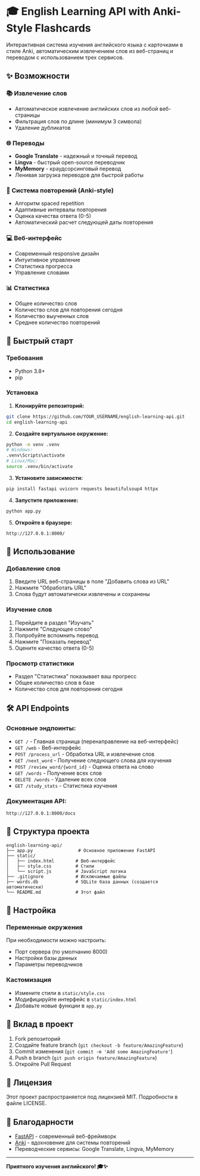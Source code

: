 # 🎓 English Learning API with Anki-Style Flashcards

Интерактивная система изучения английского языка с карточками в стиле Anki, автоматическим извлечением слов из веб-страниц и переводом с использованием трех сервисов.

## ✨ Возможности

### 📚 Извлечение слов
- Автоматическое извлечение английских слов из любой веб-страницы
- Фильтрация слов по длине (минимум 3 символа)
- Удаление дубликатов

### 🌐 Переводы
- **Google Translate** - надежный и точный перевод
- **Lingva** - быстрый open-source переводчик
- **MyMemory** - краудсорсинговый перевод
- Ленивая загрузка переводов для быстрой работы

### 🧠 Система повторений (Anki-style)
- Алгоритм spaced repetition
- Адаптивные интервалы повторения
- Оценка качества ответа (0-5)
- Автоматический расчет следующей даты повторения

### 💻 Веб-интерфейс
- Современный responsive дизайн
- Интуитивное управление
- Статистика прогресса
- Управление словами

### 📊 Статистика
- Общее количество слов
- Количество слов для повторения сегодня
- Количество выученных слов
- Среднее количество повторений

## 🚀 Быстрый старт

### Требования
- Python 3.8+
- pip

### Установка

1. **Клонируйте репозиторий:**
```bash
git clone https://github.com/YOUR_USERNAME/english-learning-api.git
cd english-learning-api
```

2. **Создайте виртуальное окружение:**
```bash
python -m venv .venv
# Windows:
.venv\Scripts\activate
# Linux/Mac:
source .venv/bin/activate
```

3. **Установите зависимости:**
```bash
pip install fastapi uvicorn requests beautifulsoup4 httpx
```

4. **Запустите приложение:**
```bash
python app.py
```

5. **Откройте в браузере:**
```
http://127.0.0.1:8000/
```

## 📖 Использование

### Добавление слов
1. Введите URL веб-страницы в поле "Добавить слова из URL"
2. Нажмите "Обработать URL"
3. Слова будут автоматически извлечены и сохранены

### Изучение слов
1. Перейдите в раздел "Изучать"
2. Нажмите "Следующее слово"
3. Попробуйте вспомнить перевод
4. Нажмите "Показать перевод"
5. Оцените качество ответа (0-5)

### Просмотр статистики
- Раздел "Статистика" показывает ваш прогресс
- Общее количество слов в базе
- Количество слов для повторения сегодня

## 🛠 API Endpoints

### Основные эндпоинты:
- `GET /` - Главная страница (перенаправление на веб-интерфейс)
- `GET /web` - Веб-интерфейс
- `POST /process_url` - Обработка URL и извлечение слов
- `GET /next_word` - Получение следующего слова для изучения
- `POST /review_word/{word_id}` - Оценка ответа на слово
- `GET /words` - Получение всех слов
- `DELETE /words` - Удаление всех слов
- `GET /study_stats` - Статистика изучения

### Документация API:
```
http://127.0.0.1:8000/docs
```

## 📁 Структура проекта

```
english-learning-api/
├── app.py                 # Основное приложение FastAPI
├── static/
│   ├── index.html        # Веб-интерфейс
│   ├── style.css         # Стили
│   └── script.js         # JavaScript логика
├── .gitignore            # Исключаемые файлы
├── words.db              # SQLite база данных (создается автоматически)
└── README.md             # Этот файл
```

## 🔧 Настройка

### Переменные окружения
При необходимости можно настроить:
- Порт сервера (по умолчанию 8000)
- Настройки базы данных
- Параметры переводчиков

### Кастомизация
- Измените стили в `static/style.css`
- Модифицируйте интерфейс в `static/index.html`
- Добавьте новые функции в `app.py`

## 🤝 Вклад в проект

1. Fork репозиторий
2. Создайте feature branch (`git checkout -b feature/AmazingFeature`)
3. Commit изменения (`git commit -m 'Add some AmazingFeature'`)
4. Push в branch (`git push origin feature/AmazingFeature`)
5. Откройте Pull Request

## 📝 Лицензия

Этот проект распространяется под лицензией MIT. Подробности в файле LICENSE.

## 🙏 Благодарности

- [FastAPI](https://fastapi.tiangolo.com/) - современный веб-фреймворк
- [Anki](https://apps.ankiweb.net/) - вдохновение для системы повторений
- Переводческие сервисы: Google Translate, Lingva, MyMemory

---

**Приятного изучения английского! 🎓✨**
